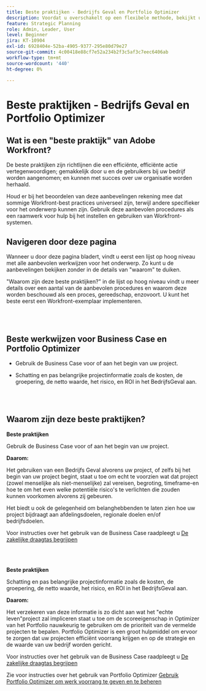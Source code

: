 ```yaml
---
title: Beste praktijken - Bedrijfs Geval en Portfolio Optimizer
description: Voordat u overschakelt op een flexibele methode, bekijkt u enkele adviezen en vragen die u moet stellen.
feature: Strategic Planning
role: Admin, Leader, User
level: Beginner
jira: KT-10904
exl-id: 6928404e-52ba-4905-9377-295e80d79e27
source-git-commit: 4c00418e88cf7e52a234b2f3c5af3c7eec6406ab
workflow-type: tm+mt
source-wordcount: '440'
ht-degree: 0%

---
```


# Beste praktijken - Bedrijfs Geval en Portfolio Optimizer

## Wat is een &quot;beste praktijk&quot; van Adobe Workfront?

De beste praktijken zijn richtlijnen die een efficiënte, efficiënte actie vertegenwoordigen; gemakkelijk door u en de gebruikers bij uw bedrijf worden aangenomen; en kunnen met succes over uw organisatie worden herhaald.

Houd er bij het beoordelen van deze aanbevelingen rekening mee dat sommige Workfront-best practices universeel zijn, terwijl andere specifieker voor het onderwerp kunnen zijn. Gebruik deze aanbevolen procedures als een raamwerk voor hulp bij het instellen en gebruiken van Workfront-systemen.

## Navigeren door deze pagina

Wanneer u door deze pagina bladert, vindt u eerst een lijst op hoog niveau met alle aanbevolen werkwijzen voor het onderwerp. Zo kunt u de aanbevelingen bekijken zonder in de details van &quot;waarom&quot; te duiken.

&quot;Waarom zijn deze beste praktijken?&quot; in de lijst op hoog niveau vindt u meer details over een aantal van de aanbevolen procedures en waarom deze worden beschouwd als een proces, gereedschap, enzovoort. U kunt het beste eerst een Workfront-exemplaar implementeren.

</br>
</br>

## Beste werkwijzen voor Business Case en Portfolio Optimizer

* Gebruik de Business Case voor of aan het begin van uw project.

* Schatting en pas belangrijke projectinformatie zoals de kosten, de groepering, de netto waarde, het risico, en ROI in het BedrijfsGeval aan.

</br>
</br>

## Waarom zijn deze beste praktijken?

**Beste praktijken**

Gebruik de Business Case voor of aan het begin van uw project.

**Daarom:**

Het gebruiken van een Bedrijfs Geval alvorens uw project, of zelfs bij het begin van uw project begint, staat u toe om echt te voorzien wat dat project (zowel menselijke als niet-menselijke) zal vereisen, begroting, timeframe-en hoe te om het even welke potentiële risico&#39;s te verlichten die zouden kunnen voorkomen alvorens zij gebeuren.

Het biedt u ook de gelegenheid om belanghebbenden te laten zien hoe uw project bijdraagt aan afdelingsdoelen, regionale doelen en/of bedrijfsdoelen.

Voor instructies over het gebruik van de Business Case raadpleegt u [De zakelijke draagtas begrijpen](https://experienceleague.adobe.com/docs/workfront-learn/tutorials-workfront/manage-work/portfolios/introduction-to-the-business-case.html)

</br>
</br>

**Beste praktijken**

Schatting en pas belangrijke projectinformatie zoals de kosten, de groepering, de netto waarde, het risico, en ROI in het BedrijfsGeval aan.

**Daarom:**

Het verzekeren van deze informatie is zo dicht aan wat het &quot;echte leven&quot;project zal impliceren staat u toe om de scoreeigenschap in Optimizer van het Portfolio nauwkeurig te gebruiken om de prioriteit van de vermelde projecten te bepalen. Portfolio Optimizer is een groot hulpmiddel om ervoor te zorgen dat uw projecten efficiënt voorrang krijgen en op de strategie en de waarde van uw bedrijf worden gericht.

Voor instructies over het gebruik van de Business Case raadpleegt u [De zakelijke draagtas begrijpen](https://experienceleague.adobe.com/docs/workfront-learn/tutorials-workfront/manage-work/portfolios/introduction-to-the-business-case.html)

Zie voor instructies over het gebruik van Portfolio Optimizer [Gebruik Portfolio Optimizer om werk voorrang te geven en te beheren](https://experienceleague.adobe.com/docs/workfront-learn/tutorials-workfront/manage-work/portfolios/prioritize-and-manage-work-with-portfolios.html)

